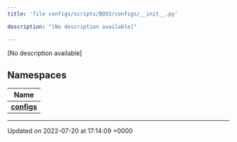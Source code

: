 ```yaml
---
title: 'file configs/scripts/BOSS/configs/__init__.py'

description: "[No description available]"

---
```







[No description available]

## Namespaces

| Name           |
| -------------- |
| **[configs](/documentation/code/namespaces/namespaceconfigs/)**  |






-------------------------------

Updated on 2022-07-20 at 17:14:09 +0000
